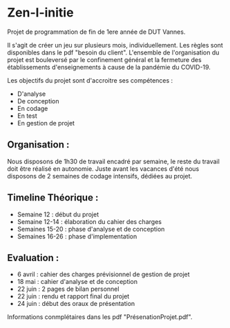 # Zen-l-initie
Projet de programmation de fin de 1ere année de DUT Vannes.
	

Il s'agit de créer un jeu sur plusieurs mois, individuellement. Les règles sont disponibles dans le pdf "besoin du client". L'ensemble de l'organisation du projet est bouleversé par le confinement général et la fermeture des établissements d'enseignements à cause de la pandémie du COVID-19.


Les objectifs du projet sont d'accroitre ses compétences :
* D'analyse
* De conception
* En codage
* En test
* En gestion de projet

    
Organisation :
-
Nous disposons de 1h30 de travail encadré par semaine, le reste du travail doit être réalisé en autonomie.
Juste avant les vacances d'été nous disposons de 2 semaines de codage intensifs, dédiées au projet.


Timeline Théorique :
-
* Semaine 12 : début du projet
* Semaine 12-14 : élaboration du cahier des charges
* Semaines 15-20 : phase d'analyse et de conception
* Semaines 16-26 : phase d'implementation   


Evaluation :
-
* 6 avril : cahier des charges prévisionnel de gestion de projet
* 18 mai : cahier d'analyse et de conception
* 22 juin : 2 pages de bilan personnel
* 22 juin : rendu et rapport final du projet
* 24 juin : début des oraux de présentation


Informations conmplétaires dans les pdf "PrésenationProjet.pdf".
